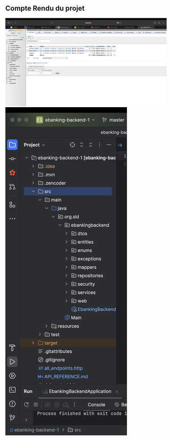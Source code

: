 <h2> Compte Rendu du projet </h2>
<img src="src/basedeDonnee.png"/>
<img src="src/dossierBackend.png">